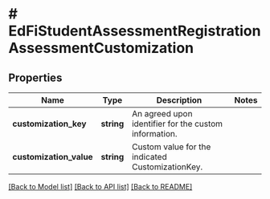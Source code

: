 # # EdFiStudentAssessmentRegistrationAssessmentCustomization

## Properties

Name | Type | Description | Notes
------------ | ------------- | ------------- | -------------
**customization_key** | **string** | An agreed upon identifier for the custom information. |
**customization_value** | **string** | Custom value for the indicated CustomizationKey. |

[[Back to Model list]](../../README.md#models) [[Back to API list]](../../README.md#endpoints) [[Back to README]](../../README.md)
